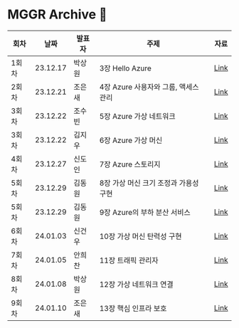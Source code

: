 # MGGR Archive 💾
|회차|날짜|발표자|주제|자료|
|---|---|---|---|---|
|1회차|23.12.17|박상원|3장 Hello Azure|[Link](https://github.com/mggr01/Azure_Study/blob/main/StudyWiki/%EC%8A%A4%ED%84%B0%EB%94%941%ED%9A%8C%EC%B0%A8(%EB%A6%AC%EC%86%8C%EC%8A%A4%EC%99%80%20%EB%A6%AC%EC%86%8C%EC%8A%A4%EA%B7%B8%EB%A3%B9)-%EB%B0%95%EC%83%81%EC%9B%90(12_17).pdf)|
|2회차|23.12.21|조은새|4장 Azure 사용자와 그룹, 액세스 관리|[Link](https://github.com/mggr01/Azure_Study/blob/main/StudyWiki/%EC%8A%A4%ED%84%B0%EB%94%942%ED%9A%8C%EC%B0%A8(%EC%82%AC%EC%9A%A9%EC%9E%90%EC%99%80%20%EA%B7%B8%EB%A3%B9%2C%20%EC%95%A1%EC%84%B8%EC%8A%A4%20%EA%B4%80%EB%A6%AC)-%EC%A1%B0%EC%9D%80%EC%83%88(12_21).pdf)|
|3회차|23.12.22|조수빈|5장 Azure 가상 네트워크|[Link](https://github.com/mggr01/Azure_Study/blob/main/StudyWiki/%EC%8A%A4%ED%84%B0%EB%94%943%ED%9A%8C%EC%B0%A8(%EA%B0%80%EC%83%81%20%EB%84%A4%ED%8A%B8%EC%9B%8C%ED%81%AC%2C%20%EA%B0%80%EC%83%81%20%EB%A8%B8%EC%8B%A0)-%EC%A1%B0%EC%88%98%EB%B9%88%26%EA%B9%80%EC%A7%80%EC%9A%B0(12_22).pdf)|
|3회차|23.12.22|김지우|6장 Azure 가상 머신|[Link](https://github.com/mggr01/Azure_Study/blob/main/StudyWiki/%EC%8A%A4%ED%84%B0%EB%94%943%ED%9A%8C%EC%B0%A8(%EA%B0%80%EC%83%81%20%EB%84%A4%ED%8A%B8%EC%9B%8C%ED%81%AC%2C%20%EA%B0%80%EC%83%81%20%EB%A8%B8%EC%8B%A0)-%EC%A1%B0%EC%88%98%EB%B9%88%26%EA%B9%80%EC%A7%80%EC%9A%B0(12_22).pdf)|
|4회차|23.12.27|신도인|7장 Azure 스토리지|[Link](https://github.com/mggr01/Azure_Study/blob/main/StudyWiki/%EC%8A%A4%ED%84%B0%EB%94%944%ED%9A%8C%EC%B0%A8(%EC%8A%A4%ED%86%A0%EB%A6%AC%EC%A7%80)-%EC%8B%A0%EB%8F%84%EC%9D%B8(12_27).pdf)|
|5회차|23.12.29|김동원|8장 가상 머신 크기 조정과 가용성 구현|[Link](https://github.com/mggr01/Azure_Study/blob/main/KimDongwon/8.%20%EA%B0%80%EC%83%81%EB%A8%B8%EC%8B%A0%ED%81%AC%EA%B8%B0%EC%A1%B0%EC%A0%95%EA%B3%BC%20%EA%B0%80%EC%9A%A9%EC%84%B1%EA%B5%AC%ED%98%84.pdf)|
|5회차|23.12.29|김동원|9장 Azure의 부하 분산 서비스|[Link](https://github.com/mggr01/Azure_Study/blob/main/KimDongwon/9.%20Azure%EC%9D%98%20%EB%B6%80%ED%95%98%20%EB%B6%84%EC%82%B0%20%EC%84%9C%EB%B9%84%EC%8A%A4.pdf)|
|6회차|24.01.03|신건우|10장 가상 머신 탄력성 구현|[Link](https://github.com/mggr01/Azure_Study/blob/main/StudyWiki/%EC%8A%A4%ED%84%B0%EB%94%946%ED%9A%8C%EC%B0%A8(%EA%B0%80%EC%83%81%20%EB%A8%B8%EC%8B%A0%20%ED%99%95%EC%9E%A5%20%EC%A7%91%ED%95%A9)-%EC%8B%A0%EA%B1%B4%EC%9A%B0(01_03).pdf)|
|7회차|24.01.05|안희찬|11장 트래픽 관리자|[Link](https://github.com/mggr01/Azure_Study/blob/main/StudyWiki/%EC%8A%A4%ED%84%B0%EB%94%947%ED%9A%8C%EC%B0%A8(%ED%8A%B8%EB%9E%98%ED%94%BD%EA%B4%80%EB%A6%AC%EC%9E%90)-%EC%95%88%ED%9D%AC%EC%B0%AC(01_05).pdf)|
|8회차|24.01.08|박상원|12장 가상 네트워크 연결|[Link](https://github.com/mggr01/Azure_Study/blob/main/StudyWiki/%EC%8A%A4%ED%84%B0%EB%94%948%ED%9A%8C%EC%B0%A8(%EA%B0%80%EC%83%81%20%EB%84%A4%ED%8A%B8%EC%9B%8C%ED%81%AC%20%EC%97%B0%EA%B2%B0)-%EB%B0%95%EC%83%81%EC%9B%90(01_08).pdf)|
|9회차|24.01.10|조은새|13장 핵심 인프라 보호|[Link](https://github.com/mggr01/Azure_Study/blob/main/StudyWiki/%EC%8A%A4%ED%84%B0%EB%94%949%ED%9A%8C%EC%B0%A8(%EC%9D%B8%ED%94%84%EB%9D%BC%20%EB%B3%B4%EC%95%88)-%EC%A1%B0%EC%9D%80%EC%83%88(01_10).pdf)|
